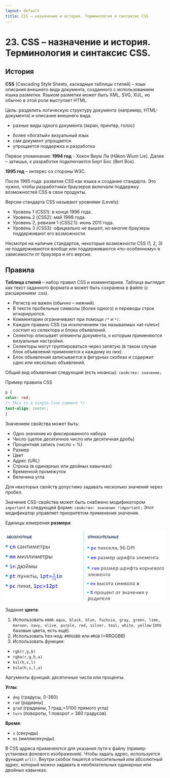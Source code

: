 ```yaml
---
layout: default
title: CSS – назначение и история. Терминология и синтаксис CSS
---
```


# 23. CSS – назначение и история. Терминология и синтаксис CSS.

## История

**CSS** (Cascading Style Sheets, каскадные таблицы стилей) – язык описания внешнего вида документа, созданного с использованием языка разметки. Языком разметки может быть XML, SVG, XUL, но обычно в этой роли выступает HTML.

Цель: разделить логическую структуру документа (например, HTML-документа) и описание внешнего вида.

+ разные виды одного документа (экран, принтер, голос)
* более «богатый» визуальный язык
* сам документ упрощается
* упрощается поддержка и разработка

Первое упоминание: **1994 год** - Хокон Виум Ли (Håkon Wium Lie). Далее – затишье, к разработке подключается Берт Бос (Bert Bos).

**1995 год** – интерес со стороны W3C.

После 1995 года: развитие CSS как языка и создание стандарта. Это нужно, чтобы разработчики браузеров включали поддержку возможностей CSS в свои продукты.

Версии стандарта CSS называют уровнями (Levels):

* Уровень 1 (CSS1): в конце 1996 года.
* Уровень 2 (CSS2): май 1998 года.
* Уровень 2, ревизия 1 (CSS2.1): июнь 2011 года.
* Уровень 3 (CSS3): официально не вышел, но многие браузеры поддерживают его возможности.

Несмотря на наличие стандартов, некоторые возможности CSS (1, 2, 3) не поддерживаются вообще или поддерживаются «по-особенному» в зависимости от браузера и его версии.

## Правила

**Таблица стилей** – набор правил CSS и комментариев. Таблица выглядит как текст заданного формата и может быть сохранена в файле (с расширением .css).

* Регистр не важен (обычно – нижний).
* В тексте пробельные символы (более одного) и переводы строк игнорируются.
* Комментарии ограничивают при помощи `/*` и `*/`.
* Каждое правило CSS (за исключением так называемых «at-rules») состоит из селектора и блока объявлений.
* Селектор описывает элементы документа, к которым применяются визуальные настройки.
* Селекторы могут группироваться через запятую (в таком случае блок объявлений применяется к каждому из них).
* Блок объявлений записывается в фигурных скобках и содержит одно или несколько объявлений.

Общий вид объявления следующий (есть нюансы): `свойство: значение;`

Пример правила CSS

```css
p {
color: red;
/* This is a single-line comment */
text-align: center;
}
```

Значением свойства может быть:

* Одно значение из фиксированного набора
* Число (целое десятичное число или десятичная дробь)
* Процентная запись (число + %)
* Размер
* Цвет
* Адрес (URL)
* Строка (в одинарных или двойных кавычках)
* Временной промежуток
* Величина угла

Для некоторых свойств допустимо задавать несколько значений через пробел.

Значение CSS-свойства может быть снабжено модификатором `important` в следующей форме: `свойство: значение !important;` Этот модификатор управляет приоритетом применения значения.

Единицы измерения **размера**:

![](images/chrome_2017-05-27_11-45-27.png)

Задание **цвета**:

1. Использовать имя: `aqua, black, blue, fuchsia, gray, green, lime, maroon, navy, olive, purple, red, silver, teal, white, yellow` (это базовые цвета, есть ещё).
2. Использовать hex-код: `#RRGGBB` или `#RGB` (=RRGGBB)
3. Использовать функции:

* `rgb(r,g,b)`
* `rgba(r,g,b,a)`
* `hsl(h,s,l)`
* `hsla(h,s,l,a)`

Аргументы функций: десятичные числа или проценты.

**Углы**:

* `deg` (градусы, 0-360)
* `rad` (радианы)
* `grad` (градианы, 1 град.=1/100 прямого угла)
* `turn` (повороты, 1 поворот = 360 градусов).

**Время**:

* `s` (секунды)
* `ms` (миллисекунды).

В CSS адреса применяются для указания пути к файлу (пример: установка фонового изображения). Чтобы задать адрес, используется функция `url()`. Внутри скобок пишется относительный или абсолютный адрес, который можно задавать в необязательных одинарных или двойных кавычках.